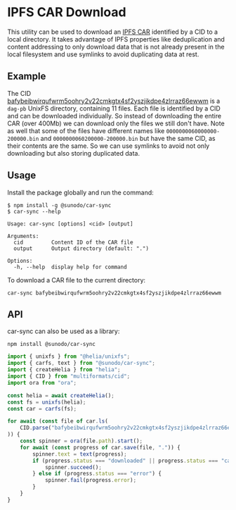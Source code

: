 # IPFS CAR Download

This utility can be used to download an [IPFS CAR](https://ipld.io/specs/transport/car/carv1/) identified by a CID to a local directory. It takes advantage of IPFS properties like deduplication and content addressing to only download data that is not already present in the local filesystem and use symlinks to avoid duplicating data at rest.

## Example

The CID [bafybeibwirqufwrm5oohry2v22cmkgtx4sf2yszjikdpe4zlrraz66ewwm](https://explore.ipld.io/#/explore/bafybeibwirqufwrm5oohry2v22cmkgtx4sf2yszjikdpe4zlrraz66ewwm) is a `dag-pb` UnixFS directory, containing 11 files. Each file is identified by a CID and can be downloaded individually. So instead of downloading the entire CAR (over 400Mb) we can download only the files we still don't have. Note as well that some of the files have different names like `0000000060000000-200000.bin` and `0000000060200000-200000.bin` but have the same CID, as their contents are the same. So we can use symlinks to avoid not only downloading but also storing duplicated data.

## Usage

Install the package globally and run the command:

```shell
$ npm install -g @sunodo/car-sync
$ car-sync --help

Usage: car-sync [options] <cid> [output]

Arguments:
  cid         Content ID of the CAR file
  output      Output directory (default: ".")

Options:
  -h, --help  display help for command
```

To download a CAR file to the current directory:

```shell
car-sync bafybeibwirqufwrm5oohry2v22cmkgtx4sf2yszjikdpe4zlrraz66ewwm
```

## API

car-sync can also be used as a library:

```shell
npm install @sunodo/car-sync
```

```typescript
import { unixfs } from "@helia/unixfs";
import { carfs, text } from "@sunodo/car-sync";
import { createHelia } from "helia";
import { CID } from "multiformats/cid";
import ora from "ora";

const helia = await createHelia();
const fs = unixfs(helia);
const car = carfs(fs);

for await (const file of car.ls(
    CID.parse("bafybeibwirqufwrm5oohry2v22cmkgtx4sf2yszjikdpe4zlrraz66ewwm"),
)) {
    const spinner = ora(file.path).start();
    for await (const progress of car.save(file, ".")) {
        spinner.text = text(progress);
        if (progress.status === "downloaded" || progress.status === "cached") {
            spinner.succeed();
        } else if (progress.status === "error") {
            spinner.fail(progress.error);
        }
    }
}
```
